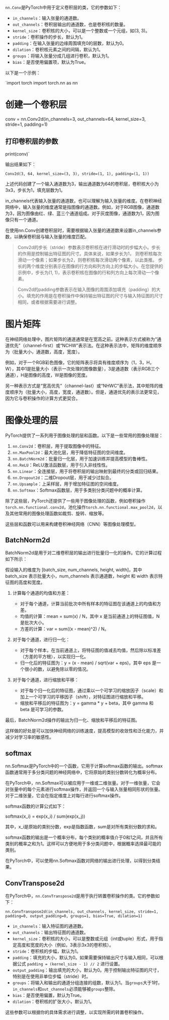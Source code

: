`nn.Conv`是PyTorch中用于定义卷积层的类，它的参数如下：

*   `in_channels`：输入张量的通道数。
*   `out_channels`：卷积层输出的通道数，也是卷积核的数量。
*   `kernel_size`：卷积核的大小，可以是一个整数或一个元组，如(3, 3)。
*   `stride`：卷积操作的步长，默认为1。
*   `padding`：在输入张量的边缘周围填充0的层数，默认为0。
*   `dilation`：卷积核元素之间的间隔，默认为1。
*   `groups`：将输入张量分成几组进行卷积，默认为1。
*   `bias`：是否使用偏置项，默认为True。

以下是一个示例：

`import torch
import torch.nn as nn

# 创建一个卷积层
conv = nn.Conv2d(in_channels=3, out_channels=64, kernel_size=3, stride=1, padding=1)

## 打印卷积层的参数
print(conv)` 

输出结果如下：

`Conv2d(3, 64, kernel_size=(3, 3), stride=(1, 1), padding=(1, 1))` 

上述代码创建了一个输入通道数为3，输出通道数为64的卷积层，卷积核大小为3x3，步长为1，填充层数为1。

in_channels代表输入张量的通道数，也可以理解为输入张量的维度。在卷积神经网络中，输入张量的维度通常是指图像的通道数。例如，对于RGB图像，通道数为3，因为图像由红、绿、蓝三个通道组成。对于灰度图像，通道数为1，因为图像只有一个通道。

在使用nn.Conv创建卷积层时，需要根据输入张量的通道数来设置in_channels参数，以确保卷积层与输入张量的维度匹配。
>Conv2d的步长（stride）参数表示卷积核在进行滑动时的步幅大小。步长的作用是控制输出特征图的尺寸。具体来说，如果步长为1，
则卷积核每次滑动一个像素；如果步长为2，则卷积核每次滑动两个像素，以此类推。
步长的两个维度分别表示在图像的行方向和列方向上的步幅大小。在您提供的示例中，步长为(1, 1)，表示卷积核在图像的行和列方向上每次滑动一个像素。

>Conv2d的padding参数表示在输入图像的周围添加填充（padding）的大小。填充的作用是在卷积操作中保持输出特征图的尺寸与输入特征图的尺寸相同，或者根据需要进行调整。
>

# 图片矩阵
在神经网络处理中，图片矩阵的通道通常是在宽高之前。这种表示方式被称为“通道优先”（channel-first）或“NCHW”表示法。在这种表示法中，矩阵的维度顺序为（批量大小，通道数，高度，宽度）。

例如，对于一个RGB彩色图像，它的矩阵表示将具有维度顺序为（1，3，H，W），其中1是批量大小（表示一次处理的图像数量），3是通道数（表示RGB三个通道），H是图像的高度，W是图像的宽度。

另一种表示方式是“宽高优先”（channel-last）或“NHWC”表示法，其中矩阵的维度顺序为（批量大小，高度，宽度，通道数）。但是，通道优先的表示法更常见，因为它与卷积操作的计算方式更契合。

# 图像处理的层
PyTorch提供了一系列用于图像处理的层和函数。以下是一些常用的图像处理层：

1.  `nn.Conv2d`：卷积层，用于提取图像中的特征。
2.  `nn.MaxPool2d`：最大池化层，用于降低特征图的空间维度。
3.  `nn.BatchNorm2d`：批量归一化层，用于加速训练并提高模型的鲁棒性。
4.  `nn.ReLU`：ReLU激活函数层，用于引入非线性性。
5.  `nn.Linear`：全连接层，用于将卷积层的输出映射到最终的分类或回归结果。
6.  `nn.Dropout2d`：二维Dropout层，用于减少过拟合。
7.  `nn.Upsample`：上采样层，用于增加特征图的空间维度。
8.  `nn.Softmax`：Softmax函数层，用于多类别分类问题中的概率计算。

除了这些层，PyTorch还提供了一些用于图像处理的函数，例如卷积操作`torch.nn.functional.conv2d`，池化操作`torch.nn.functional.max_pool2d`，以及其他常用的图像处理函数如裁剪、旋转、缩放等。

这些层和函数可以用来构建卷积神经网络（CNN）等图像处理模型。

## BatchNorm2d
BatchNorm2d是用于对二维卷积层的输出进行批量归一化的操作。它的计算过程如下所示：

假设输入的维度为 \[batch\_size, num\_channels, height, width\]，其中 batch\_size 表示批量大小，num\_channels 表示通道数，height 和 width 表示特征图的高度和宽度。

1.  计算每个通道的均值和方差：
    
    *   对于每个通道，计算当前批次中所有样本的特征图在该通道上的均值和方差。
    *   均值的计算：mean = sum(x) / N，其中 x 是当前通道上的特征图值，N 是批次大小。
    *   方差的计算：var = sum((x - mean)^2) / N。
2.  对于每个通道，进行归一化：
    
    *   对于每个样本，在当前通道上，将特征图的值减去均值，然后除以标准差（方差的平方根），以实现归一化。
    *   归一化后的特征图为：y = (x - mean) / sqrt(var + eps)，其中 eps 是一个很小的数，以避免除以零的情况。
3.  对于每个通道，进行缩放和平移：
    
    *   对于每个归一化后的特征图，通过乘以一个可学习的缩放因子（scale）和加上一个可学习的平移因子（shift），对特征图进行缩放和平移。
    *   缩放和平移后的特征图为：y = gamma \* y + beta，其中 gamma 和 beta 是可学习的参数。

最后，BatchNorm2d操作的输出为归一化、缩放和平移后的特征图。

这样做的好处是可以加快神经网络的训练速度，提高模型的收敛性和泛化能力，并减少对学习率的敏感性。

## softmax
nn.Softmax是PyTorch中的一个函数，它用于计算softmax函数的输出。softmax函数通常用于多分类问题的神经网络中，它将原始的类别分数转化为概率分布。

在PyTorch中，nn.Softmax可以被应用于一维或二维张量。对于一维张量，它会对张量中的每个元素进行softmax操作，并返回一个与输入张量相同形状的张量。对于二维张量，它会在指定维度上对每行进行softmax操作。

softmax函数的计算公式如下：

softmax(x\_i) = exp(x\_i) / sum(exp(x\_j))

其中，x\_i是原始的类别分数，exp是指数函数，sum是对所有类别分数的求和。

softmax函数的输出是一个概率分布，每个类别的概率值介于0和1之间，并且所有类别的概率之和为1。这样可以方便地用于多分类问题中，根据概率选择最可能的类别。

在PyTorch中，可以使用nn.Softmax函数对网络的输出进行处理，以得到分类结果。

## ConvTranspose2d
在PyTorch中，`nn.ConvTranspose2d`是用于执行转置卷积操作的类。它的参数如下：

`nn.ConvTranspose2d(in_channels, out_channels, kernel_size, stride=1, padding=0, output_padding=0, groups=1, bias=True, dilation=1)` 

*   `in_channels`：输入特征图的通道数。
*   `out_channels`：输出特征图的通道数。
*   `kernel_size`：卷积核的大小，可以是整数或元组（int或tuple）形式，用于指定高度和宽度的大小（例如，3表示3x3的卷积核）。
*   `stride`：卷积核的步幅，默认为1。
*   `padding`：填充的大小，默认为0。如果需要保持输出尺寸与输入相同，可以根据公式 `padding = (kernel_size - 1) // 2` 进行设置。
*   `output_padding`：输出填充的大小，默认为0。用于控制输出特征图的尺寸，特别是在使用非单位步幅（stride）时。
*   `groups`：将输入和输出的通道分组连接的组数，默认为1。当`groups`大于1时，`in_channels`和`out_channels`必须能够被`groups`整除。
*   `bias`：是否使用偏置，默认为True。
*   `dilation`：卷积核的扩张大小，默认为1。

这些参数可以根据你的具体需求进行调整，以实现所需的转置卷积操作。